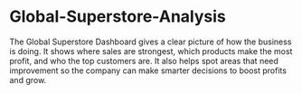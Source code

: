 # Global-Superstore-Analysis
The Global Superstore Dashboard gives a clear picture of how the business is doing. It shows where sales are strongest, which products make the most profit, and who the top customers are. It also helps spot areas that need improvement so the company can make smarter decisions to boost profits and grow.
